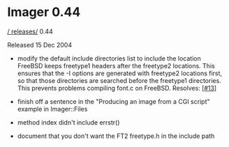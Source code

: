 # Imager 0.44

[ / ](..) [releases/](./) 0.44

Released 15 Dec 2004

- modify the default include directories list to include the location  FreeBSD keeps freetype1 headers after the freetype2 locations.  This ensures that the -I options are generated with freetype2  locations first, so that those directories are searched before  the freetype1 directories.  This prevents problems compiling  font.c on FreeBSD.  Resolves: [[#13]](https://github.com/tonycoz/imager/issues/13)

- finish off a sentence in the "Producing an image from a CGI script"  example in Imager::Files

- method index didn't include errstr()

- document that you don't want the FT2 freetype.h in the include path